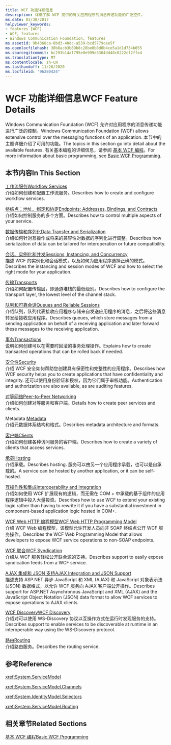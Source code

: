 ```yaml
---
title: WCF 功能详细信息
description: 详细了解 WCF 提供的有关应用程序的消息传递功能的广泛控件。
ms.date: 03/30/2017
helpviewer_keywords:
- features [WCF]
- WCF, features
- Windows Communication Foundation, features
ms.assetid: 9b4368ca-0bd3-40dc-a539-bcd5779cee5f
ms.openlocfilehash: 30b8acb3b89b8c28be0b8d0b4ce5a1d1d734b055
ms.sourcegitcommit: bc293b14af795e0e999e3304dd40c0222cf2ffe4
ms.translationtype: MT
ms.contentlocale: zh-CN
ms.lasthandoff: 11/26/2020
ms.locfileid: "96280424"
---
```

# <a name="wcf-feature-details"></a><span data-ttu-id="47b43-103">WCF 功能详细信息</span><span class="sxs-lookup"><span data-stu-id="47b43-103">WCF Feature Details</span></span>

<span data-ttu-id="47b43-104">Windows Communication Foundation (WCF) 允许对应用程序的消息传递功能进行广泛的控制。</span><span class="sxs-lookup"><span data-stu-id="47b43-104">Windows Communication Foundation (WCF) allows extensive control over the messaging functions of an application.</span></span> <span data-ttu-id="47b43-105">本节中的主题详细介绍了可用的功能。</span><span class="sxs-lookup"><span data-stu-id="47b43-105">The topics in this section go into detail about the available features.</span></span> <span data-ttu-id="47b43-106">有关基本编程的详细信息，请参阅 [基本 WCF 编程](../basic-wcf-programming.md)。</span><span class="sxs-lookup"><span data-stu-id="47b43-106">For more information about basic programming, see [Basic WCF Programming](../basic-wcf-programming.md).</span></span>  
  
## <a name="in-this-section"></a><span data-ttu-id="47b43-107">本节内容</span><span class="sxs-lookup"><span data-stu-id="47b43-107">In This Section</span></span>  

 [<span data-ttu-id="47b43-108">工作流服务</span><span class="sxs-lookup"><span data-stu-id="47b43-108">Workflow Services</span></span>](workflow-services.md)  
 <span data-ttu-id="47b43-109">介绍如何创建和配置工作流服务。</span><span class="sxs-lookup"><span data-stu-id="47b43-109">Describes how to create and configure workflow services.</span></span>  
  
 [<span data-ttu-id="47b43-110">终结点：地址、绑定和协定</span><span class="sxs-lookup"><span data-stu-id="47b43-110">Endpoints: Addresses, Bindings, and Contracts</span></span>](endpoints-addresses-bindings-and-contracts.md)  
 <span data-ttu-id="47b43-111">介绍如何控制服务的多个方面。</span><span class="sxs-lookup"><span data-stu-id="47b43-111">Describes how to control multiple aspects of your service.</span></span>  
  
 [<span data-ttu-id="47b43-112">数据传输和序列化</span><span class="sxs-lookup"><span data-stu-id="47b43-112">Data Transfer and Serialization</span></span>](data-transfer-and-serialization.md)  
 <span data-ttu-id="47b43-113">介绍如何针对互操作或将来的兼容性对数据的序列化进行调整。</span><span class="sxs-lookup"><span data-stu-id="47b43-113">Describes how serialization of data can be tailored for interoperation or future compatibility.</span></span>  
  
 [<span data-ttu-id="47b43-114">会话、实例化和并发</span><span class="sxs-lookup"><span data-stu-id="47b43-114">Sessions, Instancing, and Concurrency</span></span>](sessions-instancing-and-concurrency.md)  
 <span data-ttu-id="47b43-115">描述 WCF 的实例化和会话模式，以及如何为应用程序选择正确的模式。</span><span class="sxs-lookup"><span data-stu-id="47b43-115">Describes the instancing and session modes of WCF and how to select the right mode for your application.</span></span>  
  
 [<span data-ttu-id="47b43-116">传输</span><span class="sxs-lookup"><span data-stu-id="47b43-116">Transports</span></span>](transports.md)  
 <span data-ttu-id="47b43-117">介绍如何配置传输层，即通道堆栈的最低级别。</span><span class="sxs-lookup"><span data-stu-id="47b43-117">Describes how to configure the transport layer, the lowest level of the channel stack.</span></span>  
  
 [<span data-ttu-id="47b43-118">队列和可靠会话</span><span class="sxs-lookup"><span data-stu-id="47b43-118">Queues and Reliable Sessions</span></span>](queues-and-reliable-sessions.md)  
 <span data-ttu-id="47b43-119">介绍队列，队列代表接收应用程序存储来自发送应用程序的消息，之后将这些消息转发给接收应用程序。</span><span class="sxs-lookup"><span data-stu-id="47b43-119">Describes queues, which store messages from a sending application on behalf of a receiving application and later forward these messages to the receiving application.</span></span>  
  
 [<span data-ttu-id="47b43-120">事务</span><span class="sxs-lookup"><span data-stu-id="47b43-120">Transactions</span></span>](transactions-in-wcf.md)  
 <span data-ttu-id="47b43-121">说明如何创建可以在需要时回滚的事务处理操作。</span><span class="sxs-lookup"><span data-stu-id="47b43-121">Explains how to create transacted operations that can be rolled back if needed.</span></span>  
  
 [<span data-ttu-id="47b43-122">安全性</span><span class="sxs-lookup"><span data-stu-id="47b43-122">Security</span></span>](security.md)  
 <span data-ttu-id="47b43-123">介绍 WCF 安全如何帮助您创建具有保密性和完整性的应用程序。</span><span class="sxs-lookup"><span data-stu-id="47b43-123">Describes how WCF security helps you to create applications that have confidentiality and integrity.</span></span> <span data-ttu-id="47b43-124">还可以使用身份验证和授权，因为它们属于审核功能。</span><span class="sxs-lookup"><span data-stu-id="47b43-124">Authentication and authorization are also available, as are auditing features.</span></span>  
  
 [<span data-ttu-id="47b43-125">对等网络</span><span class="sxs-lookup"><span data-stu-id="47b43-125">Peer-to-Peer Networking</span></span>](peer-to-peer-networking.md)  
 <span data-ttu-id="47b43-126">介绍如何创建对等服务和客户端。</span><span class="sxs-lookup"><span data-stu-id="47b43-126">Details how to create peer services and clients.</span></span>  
  
 <span data-ttu-id="47b43-127">Metadata </span><span class="sxs-lookup"><span data-stu-id="47b43-127">[Metadata](metadata.md)</span></span>  
 <span data-ttu-id="47b43-128">介绍元数据体系结构和格式。</span><span class="sxs-lookup"><span data-stu-id="47b43-128">Describes metadata architecture and formats.</span></span>  
  
 [<span data-ttu-id="47b43-129">客户端</span><span class="sxs-lookup"><span data-stu-id="47b43-129">Clients</span></span>](clients.md)  
 <span data-ttu-id="47b43-130">介绍如何创建各种访问服务的客户端。</span><span class="sxs-lookup"><span data-stu-id="47b43-130">Describes how to create a variety of clients that access services.</span></span>  
  
 [<span data-ttu-id="47b43-131">承载</span><span class="sxs-lookup"><span data-stu-id="47b43-131">Hosting</span></span>](hosting.md)  
 <span data-ttu-id="47b43-132">介绍承载。</span><span class="sxs-lookup"><span data-stu-id="47b43-132">Describes hosting.</span></span> <span data-ttu-id="47b43-133">服务可以由另一个应用程序承载，也可以是自承载的。</span><span class="sxs-lookup"><span data-stu-id="47b43-133">A service can be hosted by another application, or it can be self-hosted.</span></span>  
  
 [<span data-ttu-id="47b43-134">互操作性和集成</span><span class="sxs-lookup"><span data-stu-id="47b43-134">Interoperability and Integration</span></span>](interoperability-and-integration.md)  
 <span data-ttu-id="47b43-135">介绍如何使用 WCF 扩展现有的逻辑，而无需在 COM + 中承载的基于组件的应用程序逻辑中投入大量投资。</span><span class="sxs-lookup"><span data-stu-id="47b43-135">Describes how to use WCF to extend your existing logic rather than having to rewrite it if you have a substantial investment in component-based application logic hosted in COM+.</span></span>  
  
 [<span data-ttu-id="47b43-136">WCF Web HTTP 编程模型</span><span class="sxs-lookup"><span data-stu-id="47b43-136">WCF Web HTTP Programming Model</span></span>](wcf-web-http-programming-model.md)  
 <span data-ttu-id="47b43-137">介绍 WCF Web 编程模型，该模型允许开发人员向非 SOAP 终结点公开 WCF 服务操作。</span><span class="sxs-lookup"><span data-stu-id="47b43-137">Describes the WCF Web Programming Model that allows developers to expose WCF service operations to non-SOAP endpoints.</span></span>  
  
 [<span data-ttu-id="47b43-138">WCF 联合</span><span class="sxs-lookup"><span data-stu-id="47b43-138">WCF Syndication</span></span>](wcf-syndication.md)  
 <span data-ttu-id="47b43-139">介绍从 WCF 服务轻松公开联合源的支持。</span><span class="sxs-lookup"><span data-stu-id="47b43-139">Describes support to easily expose syndication feeds from a WCF service.</span></span>  
  
 [<span data-ttu-id="47b43-140">AJAX 集成和 JSON 支持</span><span class="sxs-lookup"><span data-stu-id="47b43-140">AJAX Integration and JSON Support</span></span>](ajax-integration-and-json-support.md)  
 <span data-ttu-id="47b43-141">描述支持 ASP.NET 异步 JavaScript 和 XML (AJAX) 和 JavaScript 对象表示法 (JSON) 数据格式，以允许 WCF 服务向 AJAX 客户端公开操作。</span><span class="sxs-lookup"><span data-stu-id="47b43-141">Describes support for ASP.NET Asynchronous JavaScript and XML (AJAX) and the JavaScript Object Notation (JSON) data format to allow WCF services to expose operations to AJAX clients.</span></span>  
  
 [<span data-ttu-id="47b43-142">WCF Discovery</span><span class="sxs-lookup"><span data-stu-id="47b43-142">WCF Discovery</span></span>](wcf-discovery.md)  
 <span data-ttu-id="47b43-143">介绍对可以使用 WS-Discovery 协议以互操作方式在运行时发现服务的支持。</span><span class="sxs-lookup"><span data-stu-id="47b43-143">Describes support to enable services to be discoverable at runtime in an interoperable way using the WS-Discovery protocol.</span></span>  
  
 [<span data-ttu-id="47b43-144">路由</span><span class="sxs-lookup"><span data-stu-id="47b43-144">Routing</span></span>](routing.md)  
 <span data-ttu-id="47b43-145">介绍路由服务。</span><span class="sxs-lookup"><span data-stu-id="47b43-145">Describes the routing service.</span></span>  
  
## <a name="reference"></a><span data-ttu-id="47b43-146">参考</span><span class="sxs-lookup"><span data-stu-id="47b43-146">Reference</span></span>  

 <xref:System.ServiceModel>  
  
 <xref:System.ServiceModel.Channels>  
  
 <xref:System.IdentityModel.Selectors>  
  
 <xref:System.ServiceModel.Routing>  
  
## <a name="related-sections"></a><span data-ttu-id="47b43-147">相关章节</span><span class="sxs-lookup"><span data-stu-id="47b43-147">Related Sections</span></span>  

 [<span data-ttu-id="47b43-148">基本 WCF 编程</span><span class="sxs-lookup"><span data-stu-id="47b43-148">Basic WCF Programming</span></span>](../basic-wcf-programming.md)
